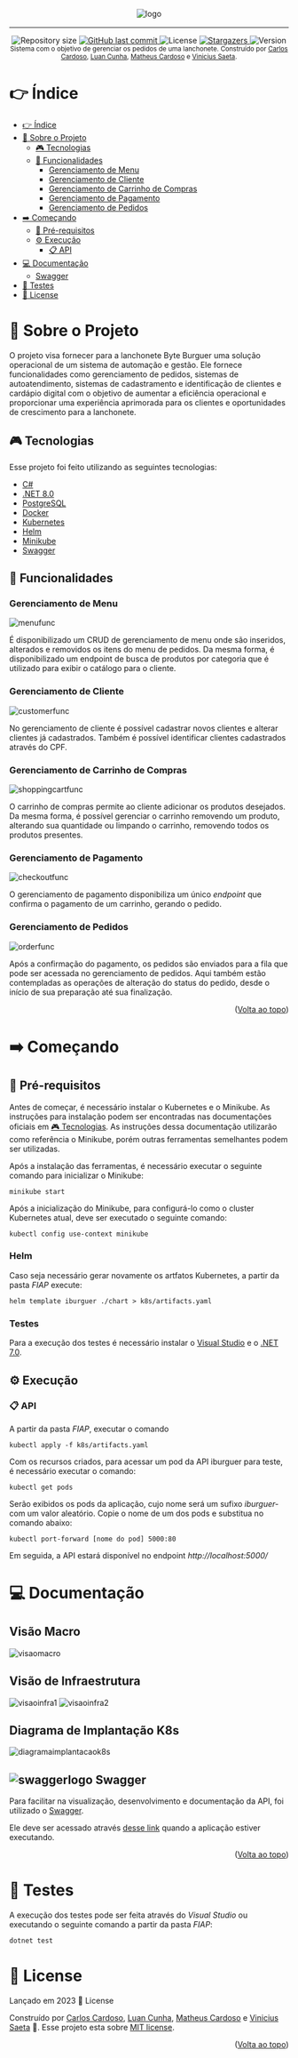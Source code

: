 <!-- Permite  a funcionalidade de voltar ao topo -->
<a name="readme-top"></a>

<!-- Titulo do projeto -->
<div align="center" style="margin-bottom: 16px">
    <img src=".github/images/logo.png" alt="logo" />
</div>

___________________________________________________

<!-- Informações visuais do projeto -->
<div align="center">
    <img alt="Repository size" src="https://img.shields.io/github/repo-size/CarlosEduAC/tech-challenge-fiap?color=009bd9">
    <a href="https://github.com/CarlosEduAC/tech-challenge-fiap/commits/main">
        <img alt="GitHub last commit" src="https://img.shields.io/github/last-commit/CarlosEduAC/tech-challenge-fiap?color=009bd9">
    </a>
    <img alt="License" src="https://img.shields.io/badge/license-MIT-009db9">
    <a href="https://github.com/CarlosEduAC/tech-challenge-fiap/stargazers">
        <img alt="Stargazers" src="https://img.shields.io/github/stars/CarlosEduAC/tech-challenge-fiap?color=009db9&logo=github">
    </a>
    <img alt="Version" src="https://img.shields.io/badge/Version-8.0-3B19E5?logo=dotnet" />
</div>

<!-- Breve descrição sobre o projeto -->

<div align="center">
  <sub>Sistema com o objetivo de gerenciar os pedidos de uma lanchonete. Construído por <a href="https://github.com/CarlosEduAC">Carlos Cardoso</a>, <a href="https://github.com/LuanPCunha">Luan Cunha</a>, <a href="https://github.com/matheusantonio">Matheus Cardoso</a> e <a href="https://github.com/vinisaeta">Vinicius Saeta</a>.
  </sub>
</div>

<!-- Tabela de conteúdo do projeto -->

# 👉 Índice

- [👉 Índice](#-índice)
- [📝 Sobre o Projeto](#-sobre-o-projeto)
  - [🎮 Tecnologias](#-tecnologias)
  - [🧮 Funcionalidades](#-funcionalidades)
    - [Gerenciamento de Menu](#gerenciamento-de-menu)
    - [Gerenciamento de Cliente](#gerenciamento-de-cliente)
    - [Gerenciamento de Carrinho de Compras](#gerenciamento-de-carrinho-de-compras)
    - [Gerenciamento de Pagamento](#gerenciamento-de-pagamento)
    - [Gerenciamento de Pedidos](#gerenciamento-de-pedidos)
- [➡️ Começando](#️-começando)
  - [🚧 Pré-requisitos](#-pré-requisitos)
  - [⚙️ Execução](#️-execução)
    - [📋 API](#-api)
- [💻 Documentação](#-documentação)
  - [ Swagger](#-swagger)
- [🔎 Testes](#-testes)
- [📕 License](#-license)

<!-- Descrição do projeto -->

# 📝 Sobre o Projeto

O projeto visa fornecer para a lanchonete Byte Burguer uma solução operacional de um sistema de automação e gestão. Ele fornece funcionalidades como gerenciamento de pedidos, sistemas de autoatendimento, sistemas de cadastramento e identificação de clientes e cardápio digital com o objetivo de aumentar a eficiência operacional e proporcionar uma experiência aprimorada para os clientes e oportunidades de crescimento para a lanchonete.

<!-- Tecnologias usadas no projeto -->

## 🎮 Tecnologias

Esse projeto foi feito utilizando as seguintes tecnologias:

- [C#](https://learn.microsoft.com/pt-br/dotnet/csharp/)
- [.NET 8.0](https://dotnet.microsoft.com/en-us/download/dotnet/8.0)
- [PostgreSQL](https://www.postgresql.org/)
- [Docker](https://www.docker.com/)
- [Kubernetes](https://kubernetes.io/pt-br/)
- [Helm](https://helm.sh/)
- [Minikube](https://minikube.sigs.k8s.io/docs/)
- [Swagger](https://swagger.io/)

<!-- Funcionalidades do projeto -->

## 🧮 Funcionalidades

### Gerenciamento de Menu

![menufunc][menufunc]

É disponibilizado um CRUD de gerenciamento de menu onde são inseridos, alterados e removidos os itens do menu de pedidos. Da mesma forma, é disponibilizado um endpoint de busca de produtos por categoria que é utilizado para exibir o catálogo para o cliente.

### Gerenciamento de Cliente

![customerfunc][customerfunc]

No gerenciamento de cliente é possível cadastrar novos clientes e alterar clientes já cadastrados. Também é possível identificar clientes cadastrados através do CPF.

### Gerenciamento de Carrinho de Compras

![shoppingcartfunc][shoppingcartfunc]

O carrinho de compras permite ao cliente adicionar os produtos desejados. Da mesma forma, é possível gerenciar o carrinho removendo um produto, alterando sua quantidade ou limpando o carrinho, removendo todos os produtos presentes.

### Gerenciamento de Pagamento

![checkoutfunc][checkoutfunc]

O gerenciamento de pagamento disponibiliza um único *endpoint* que confirma o pagamento de um carrinho, gerando o pedido.

### Gerenciamento de Pedidos

![orderfunc][orderfunc]

Após a confirmação do pagamento, os pedidos são enviados para a fila que pode ser acessada no gerenciamento de pedidos. Aqui também estão contempladas as operações de alteração do status do pedido, desde o início de sua preparação até sua finalização.

<p align="right">(<a href="#readme-top">Volta ao topo</a>)</p>

<!-- Começando -->

# ➡️ Começando

<!-- Pré-requisitos para rodar o projeto -->

## 🚧 Pré-requisitos

Antes de começar, é necessário instalar o Kubernetes e o Minikube. As instruções para instalação podem ser encontradas nas documentações oficiais em [🎮 Tecnologias](#-tecnologias). As instruções dessa documentação utilizarão como referência o Minikube, porém outras ferramentas semelhantes podem ser utilizadas.

Após a instalação das ferramentas, é necessário executar o seguinte comando para inicializar o Minikube:

``` minikube start ``` 

Após a inicialização do Minikube, para configurá-lo como o cluster Kubernetes atual, deve ser executado o seguinte comando:

``` kubectl config use-context minikube ``` 

### Helm

Caso seja necessário gerar novamente os artfatos Kubernetes, a partir da pasta *FIAP* execute:

``` helm template iburguer ./chart > k8s/artifacts.yaml ``` 

### Testes

Para a execução dos testes é necessário instalar o [Visual Studio](https://visualstudio.microsoft.com/pt-br/vs/professional/) e o [.NET 7.0](https://dotnet.microsoft.com/pt-br/download/dotnet/7.0).

<!-- Como rodar o projeto -->

## ⚙️ Execução

### 📋 API

A partir da pasta *FIAP*, executar o comando

``` kubectl apply -f k8s/artifacts.yaml ``` 

Com os recursos criados, para acessar um pod da API iburguer para teste, é necessário executar o comando:

``` kubectl get pods ``` 

Serão exibidos os pods da aplicação, cujo nome será um sufixo *iburguer-* com um valor aleatório. Copie o nome de um dos pods e substitua no comando abaixo:

``` kubectl port-forward [nome do pod] 5000:80 ```

Em seguida, a API estará disponível no endpoint *http://localhost:5000/*

<!-- Documentação do projeto -->

# 💻 Documentação

## Visão Macro

![visaomacro][visaomacro]

## Visão de Infraestrutura

![visaoinfra1][visaoinfra1]
![visaoinfra2][visaoinfra2]

## Diagrama de Implantação K8s

![diagramaimplantacaok8s][diagramaimplantacaok8s]

## ![swaggerlogo][swaggerlogo] Swagger

Para facilitar na visualização, desenvolvimento e documentação da API, foi utilizado
o [Swagger](https://swagger.io/).

Ele deve ser acessado através [desse link](http://localhost:5000/swagger) quando a aplicação estiver executando.

<p align="right">(<a href="#readme-top">Volta ao topo</a>)</p>

# 🔎 Testes

A execução dos testes pode ser feita através do *Visual Studio* ou executando o seguinte comando a partir da pasta *FIAP*:

``` dotnet test ```

# 📕 License

Lançado em 2023 📕 License

Construído por [Carlos Cardoso](https://github.com/CarlosEduAC), [Luan Cunha](https://github.com/LuanPCunha), [Matheus Cardoso](https://github.com/matheusantonio) e [Vinicius Saeta](https://github.com/vinisaeta) 🚀.
Esse projeto esta sobre [MIT license](./LICENSE).

<p align="right">(<a href="#readme-top">Volta ao topo</a>)</p>

[swaggerlogo]: .github/images/swagger.svg
[menufunc]: .github/images/func_menu.png
[customerfunc]: .github/images/func_customer.png
[shoppingcartfunc]: .github/images/func_shopping_cart.png
[checkoutfunc]: .github/images/func_checkout.png
[orderfunc]: .github/images/func_order.png
[diagramaimplantacaok8s]: .github/images/diagrama-de-implantacao-k8s.png
[visaoinfra1]: .github/images/visao-de-infraestrutura-parte-1.png
[visaoinfra2]: .github/images/visao-de-infraestrutura-parte-2.png
[visaomacro]: .github/images/visao-macro.png
